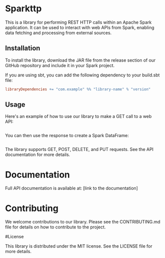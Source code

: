 # Sparkttp

This is a library for performing REST HTTP calls within an Apache Spark application. It can be used to interact with web APIs from Spark, enabling data fetching and processing from external sources.


## Installation

To install the library, download the JAR file from the release section of our GitHub repository and include it in your Spark project.

If you are using sbt, you can add the following dependency to your build.sbt file:

```makefile
libraryDependencies += "com.example" %% "library-name" % "version"
```

## Usage

Here's an example of how to use our library to make a GET call to a web API:


```scala
```

You can then use the response to create a Spark DataFrame:

```scala
```

The library supports GET, POST, DELETE, and PUT requests. See the API documentation for more details.

# Documentation

Full API documentation is available at: [link to the documentation]


# Contributing

We welcome contributions to our library. Please see the CONTRIBUTING.md file for details on how to contribute to the project.


#License

This library is distributed under the MIT license. See the LICENSE file for more details.